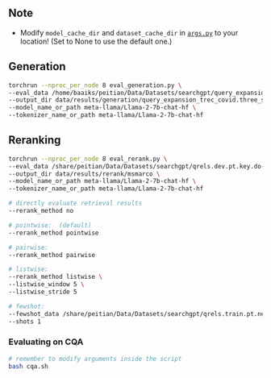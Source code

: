 ## Note
- Modify `model_cache_dir` and `dataset_cache_dir` in [`args.py`](src/args.py) to your location! (Set to None to use the default one.)

## Generation
```bash
torchrun --nproc_per_node 8 eval_generation.py \
--eval_data /home/baaiks/peitian/Data/Datasets/searchgpt/query_expansion_trec_covid.three_shot.test.jsonl \
--output_dir data/results/generation/query_expansion_trec_covid.three_shot.test \
--model_name_or_path meta-llama/Llama-2-7b-chat-hf \
--tokenizer_name_or_path meta-llama/Llama-2-7b-chat-hf
```

## Reranking
```bash
torchrun --nproc_per_node 8 eval_rerank.py \
--eval_data /share/peitian/Data/Datasets/searchgpt/qrels.dev.pt.key.do-not-overwrite.jsonl \
--output_dir data/results/rerank/msmarco \
--model_name_or_path meta-llama/Llama-2-7b-chat-hf \
--tokenizer_name_or_path meta-llama/Llama-2-7b-chat-hf

# directly evaluate retrieval results
--rerank_method no

# pointwise:  (default)
--rerank_method pointwise

# pairwise:
--rerank_method pairwise

# listwise:
--rerank_method listwise \
--listwise_window 5 \
--listwise_stride 5

# fewshot:
--fewshot_data /share/peitian/Data/Datasets/searchgpt/qrels.train.pt.neg.do-not-overwrite.fewshot.jsonl \
--shots 1
```

### Evaluating on CQA
```bash
# remember to modify arguments inside the script
bash cqa.sh
```
